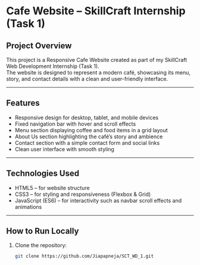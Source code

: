 # Cafe Website – SkillCraft Internship (Task 1)

## Project Overview
This project is a Responsive Cafe Website created as part of my SkillCraft Web Development Internship (Task 1).  
The website is designed to represent a modern café, showcasing its menu, story, and contact details with a clean and user-friendly interface.

---

## Features
- Responsive design for desktop, tablet, and mobile devices  
- Fixed navigation bar with hover and scroll effects  
- Menu section displaying coffee and food items in a grid layout  
- About Us section highlighting the café’s story and ambience  
- Contact section with a simple contact form and social links  
- Clean user interface with smooth styling  

---

## Technologies Used
- HTML5 – for website structure  
- CSS3 – for styling and responsiveness (Flexbox & Grid)  
- JavaScript (ES6) – for interactivity such as navbar scroll effects and animations  

---

## How to Run Locally
1. Clone the repository:  
   ```bash
   git clone https://github.com/Jiapapneja/SCT_WD_1.git
